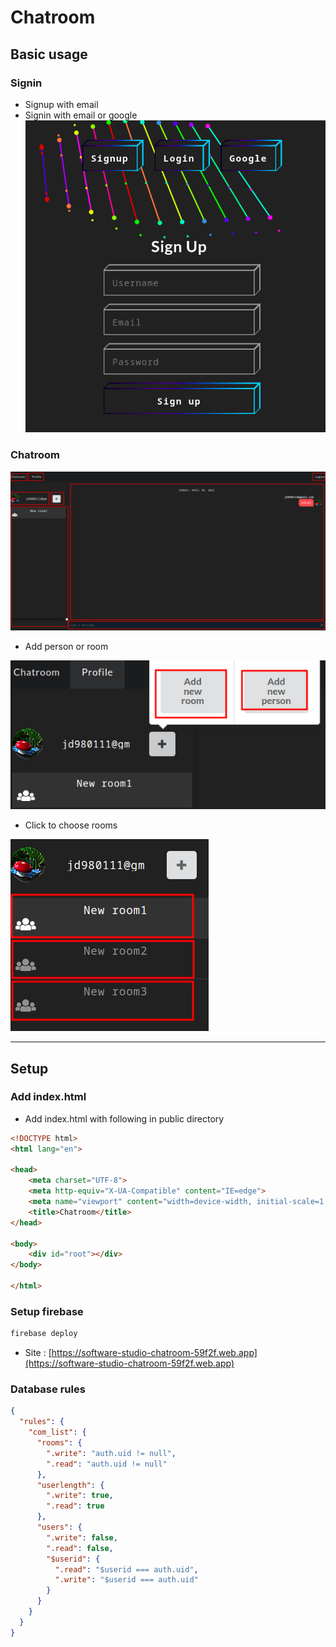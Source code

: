 # Chatroom 

## Basic usage

### Signin
- Signup with email
- Signin with email or google
![](./assets/homepage.png)

### Chatroom

![](./assets/chatroom.png)

- Add person or room

![](./assets/add.png)

- Click to choose rooms

![](./assets/rooms.png)

---

## Setup

### Add index.html 
- Add index.html with following in public directory
```html
<!DOCTYPE html>
<html lang="en">

<head>
    <meta charset="UTF-8">
    <meta http-equiv="X-UA-Compatible" content="IE=edge">
    <meta name="viewport" content="width=device-width, initial-scale=1.0">
    <title>Chatroom</title>
</head>

<body>
    <div id="root"></div>
</body>

</html>
```
### Setup firebase

```bash
firebase deploy
```

- Site : [https://software-studio-chatroom-59f2f.web.app](https://software-studio-chatroom-59f2f.web.app)

### Database rules
```json
{
  "rules": {
    "com_list": {
      "rooms": {
        ".write": "auth.uid != null",
        ".read": "auth.uid != null"
      },
      "userlength": {
        ".write": true,
        ".read": true
      },
      "users": {
        ".write": false,
        ".read": false,
        "$userid": {
          ".read": "$userid === auth.uid",
          ".write": "$userid === auth.uid"
        }
      }
    }
  }
}
```